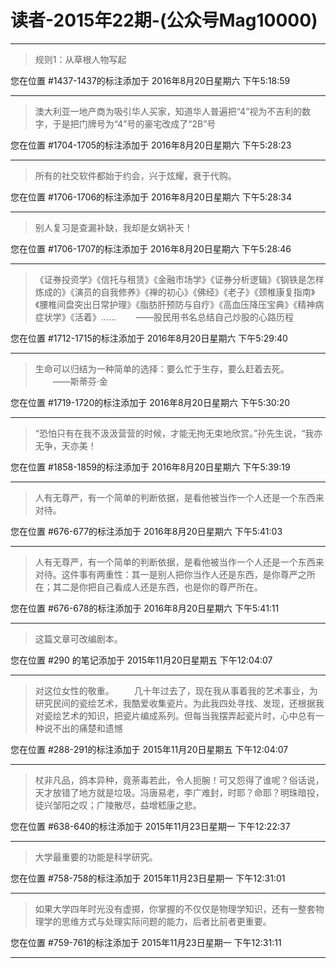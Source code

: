 # 读者-2015年22期-(公众号Mag10000)

---

> 规则1：从草根人物写起

您在位置 #1437-1437的标注添加于 2016年8月20日星期六 下午5:18:59

---

> 澳大利亚一地产商为吸引华人买家，知道华人普遍把“4”视为不吉利的数字，于是把门牌号为“4”号的豪宅改成了“2B”号

您在位置 #1704-1705的标注添加于 2016年8月20日星期六 下午5:28:23

---

> 所有的社交软件都始于约会，兴于炫耀，衰于代购。

您在位置 #1706-1706的标注添加于 2016年8月20日星期六 下午5:28:34

---

> 别人复习是查漏补缺，我却是女娲补天！

您在位置 #1706-1707的标注添加于 2016年8月20日星期六 下午5:28:46

---

> 《证券投资学》《信托与租赁》《金融市场学》《证券分析逻辑》《钢铁是怎样炼成的》《演员的自我修养》《禅的初心》《佛经》《老子》《颈椎康复指南》《腰椎间盘突出日常护理》《脂肪肝预防与自疗》《高血压降压宝典》《精神病症状学》《活着》…… 　　——股民用书名总结自己炒股的心路历程

您在位置 #1712-1715的标注添加于 2016年8月20日星期六 下午5:29:40

---

> 生命可以归结为一种简单的选择：要么忙于生存，要么赶着去死。 　　——斯蒂芬·金

您在位置 #1719-1720的标注添加于 2016年8月20日星期六 下午5:30:20

---

> “恐怕只有在我不汲汲营营的时候，才能无拘无束地欣赏。”孙先生说，“我亦无争，天亦美！

您在位置 #1858-1859的标注添加于 2016年8月20日星期六 下午5:39:19

---

> 人有无尊严，有一个简单的判断依据，是看他被当作一个人还是一个东西来对待。

您在位置 #676-677的标注添加于 2016年8月20日星期六 下午5:41:03

---

> 人有无尊严，有一个简单的判断依据，是看他被当作一个人还是一个东西来对待。这件事有两重性：其一是别人把你当作人还是东西，是你尊严之所在；其二是你把自己看成人还是东西，也是你的尊严所在。

您在位置 #676-678的标注添加于 2016年8月20日星期六 下午5:41:11

---

> 这篇文章可改编剧本。

您在位置 #290 的笔记添加于 2015年11月20日星期五 下午12:04:07

---

> 对这位女性的敬重。 　　几十年过去了，现在我从事着我的艺术事业，为研究民间的瓷绘艺术，我酷爱收集瓷片。为此我四处寻找、发现，还根据我对瓷绘艺术的知识，把瓷片编成系列。但每当我摆弄起瓷片时，心中总有一种说不出的痛楚和遗憾

您在位置 #288-291的标注添加于 2015年11月20日星期五 下午12:04:07

---

> 杖非凡品，鸽本异种，竟荼毒若此，令人扼腕！可又怨得了谁呢？俗话说，天才放错了地方就是垃圾。冯唐易老，李广难封，时耶？命耶？明珠暗投，徒兴邹阳之叹；广陵散尽，益增嵇康之悲。

您在位置 #638-640的标注添加于 2015年11月23日星期一 下午12:22:37

---

> 大学最重要的功能是科学研究。

您在位置 #758-758的标注添加于 2015年11月23日星期一 下午12:31:01

---

> 如果大学四年时光没有虚掷，你掌握的不仅仅是物理学知识，还有一整套物理学的思维方式与处理实际问题的能力，后者比前者更重要。

您在位置 #759-761的标注添加于 2015年11月23日星期一 下午12:31:11

---

